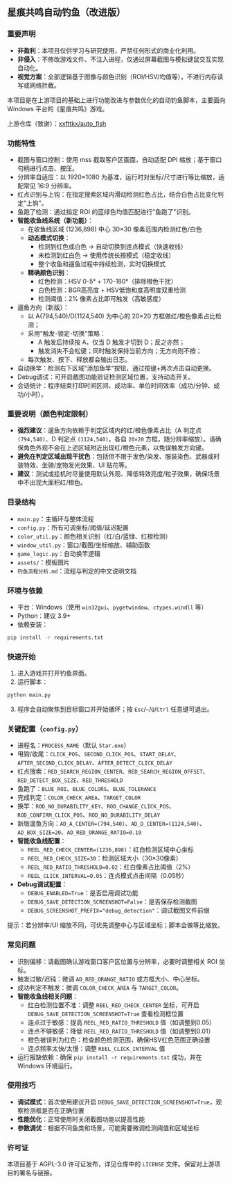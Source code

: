 ## 星痕共鸣自动钓鱼（改进版）

### 重要声明
- **非盈利**：本项目仅供学习与研究使用，严禁任何形式的商业化利用。
- **非侵入**：不修改游戏文件、不注入进程，仅通过屏幕截图与模拟键鼠交互实现自动化。
- **视觉方案**：全部逻辑基于图像与颜色识别（ROI/HSV/均值等），不进行内存读写或网络拦截。

本项目是在上游项目的基础上进行功能改进与参数优化的自动钓鱼脚本，主要面向 Windows 平台的《星痕共鸣》游戏。

上游仓库（致谢）：[xxfttkx/auto_fish](https://github.com/xxfttkx/auto_fish)

### 功能特性
- 截图与窗口控制：使用 mss 截取客户区画面，自动适配 DPI 缩放；基于窗口句柄进行点击、按压。
- 分辨率自适应：以 1920×1080 为基准，运行时对坐标/尺寸进行等比缩放，适配常见 16:9 分辨率。
- 红点识别与上钩：在指定搜索区域内滑动检测红色占比，结合白色占比变化判定"上钩"。
- 鱼跑了检测：通过指定 ROI 的蓝绿色均值匹配进行"鱼跑了"识别。
- **智能收鱼线系统（新功能）**：
  - 在收鱼线区域 (1236,898) 中心 30×30 像素范围内检测红色/白色
  - **动态模式切换**：
    - 检测到红色或白色 → 自动切换到连点模式（快速收线）
    - 未检测到红白色 → 使用传统长按模式（稳定收线）
    - 整个收鱼和遛鱼过程中持续检测，实时切换模式
  - **精确颜色识别**：
    - 红色检测：HSV 0-5° + 170-180°（排除橙色干扰）
    - 白色检测：BGR高亮度 + HSV低饱和度高明度双重检测
    - 检测阈值：2% 像素占比即可触发（高敏感度）
- 遛鱼方向（新版）：
  - 以 A(794,540)/D(1124,540) 为中心的 20×20 方框做红/橙色像素占比检测；
  - 采用"触发-锁定-切换"策略：
    - A 触发后持续按 A，仅当 D 触发才切到 D；反之亦然；
    - 触发消失不会松键；同时触发保持当前方向；无方向则不按；
  - 每次触发、按下、释放都会输出日志。
- 自动换竿：检测右下区域"添加鱼竿"按钮，通过按键+两次点击自动更换。
- Debug调试：可开启截图功能验证检测区域位置，支持动态开关。
- 会话统计：程序结束打印时间区间、成功率、单位时间效率（成功/分钟、成功/小时）。

### 重要说明（颜色判定限制）
- **强烈建议**：遛鱼方向依赖于判定区域内的红/橙色像素占比（A 判定点 `(794,540)`、D 判定点 `(1124,540)`，各自 `20×20` 方框，随分辨率缩放）。请确保角色外观不会在上述区域附近出现红/橙色元素，以免误触发方向键。
- **避免在判定区域出现干扰色**：包括但不限于发色/染发、服装染色、武器或时装特效、坐骑/宠物发光效果、UI 贴花等。
- **建议**：测试或挂机时尽量使用默认外观、降低特效亮度/粒子效果，确保场景中不出现大面积红/橙色。

### 目录结构
- `main.py`：主循环与整体流程
- `config.py`：所有可调坐标/阈值/延迟配置
- `color_util.py`：颜色相关识别（红/白/蓝绿、红橙检测）
- `window_util.py`：窗口/截图/坐标缩放、辅助函数
- `game_logic.py`：自动换竿逻辑
- `assets/`：模板图片
- `钓鱼流程分析.md`：流程与判定的中文说明文档

### 环境与依赖
- 平台：Windows（使用 `win32gui`、`pygetwindow`、`ctypes.windll` 等）
- Python：建议 3.9+
- 依赖安装：

```bash
pip install -r requirements.txt
```

### 快速开始
1. 进入游戏并打开钓鱼界面。
2. 运行脚本：

```bash
python main.py
```

3. 程序会自动聚焦到目标窗口并开始循环；按 `Esc`/`~`/`Q`/`Ctrl` 任意键可退出。

### 关键配置（`config.py`）
- 进程名：`PROCESS_NAME`（默认 `Star.exe`）
- 甩钩/收尾：`CLICK_POS`、`SECOND_CLICK_POS`、`START_DELAY`、`AFTER_SECOND_CLICK_DELAY`、`AFTER_DETECT_CLICK_DELAY`
- 红点搜索：`RED_SEARCH_REGION_CENTER`、`RED_SEARCH_REGION_OFFSET`、`RED_DETECT_BOX_SIZE`、`RED_THRESHOLD`
- 鱼跑了：`BLUE_ROI`、`BLUE_COLORS`、`BLUE_TOLERANCE`
- 完成判定：`COLOR_CHECK_AREA`、`TARGET_COLOR`
- 换竿：`ROD_NO_DURABILITY_KEY`、`ROD_CHANGE_CLICK_POS`、`ROD_CONFIRM_CLICK_POS`、`ROD_NO_DURABILITY_DELAY`
- 新版遛鱼方向：`AD_A_CENTER=(794,540)`、`AD_D_CENTER=(1124,540)`、`AD_BOX_SIZE=20`、`AD_RED_ORANGE_RATIO=0.10`
- **智能收鱼线配置**：
  - `REEL_RED_CHECK_CENTER=(1236,898)`：红白检测区域中心坐标
  - `REEL_RED_CHECK_SIZE=30`：检测区域大小（30×30像素）
  - `REEL_RED_RATIO_THRESHOLD=0.02`：红白像素占比阈值（2%）
  - `REEL_CLICK_INTERVAL=0.05`：连点模式点击间隔（0.05秒）
- **Debug调试配置**：
  - `DEBUG_ENABLED=True`：是否启用调试功能
  - `DEBUG_SAVE_DETECTION_SCREENSHOT=False`：是否保存检测截图
  - `DEBUG_SCREENSHOT_PREFIX="debug_detection"`：调试截图文件前缀

提示：若分辨率/UI 缩放不同，可优先调整中心与区域坐标；脚本会做等比缩放。

### 常见问题
- 识别偏移：请截图确认游戏窗口客户区位置与分辨率，必要时调整相关 ROI 坐标。
- 触发过敏/迟钝：微调 `AD_RED_ORANGE_RATIO` 或方框大小、中心坐标。
- 成功判定不触发：微调 `COLOR_CHECK_AREA` 与 `TARGET_COLOR`。
- **智能收鱼线相关问题**：
  - 红白检测位置不准：调整 `REEL_RED_CHECK_CENTER` 坐标，可开启 `DEBUG_SAVE_DETECTION_SCREENSHOT=True` 查看检测框位置
  - 连点过于敏感：提高 `REEL_RED_RATIO_THRESHOLD` 值（如调整到0.05）
  - 连点不够敏感：降低 `REEL_RED_RATIO_THRESHOLD` 值（如调整到0.01）
  - 橙色被误判为红色：检查颜色检测范围，确保HSV红色范围正确设置
  - 连点频率太快/太慢：调整 `REEL_CLICK_INTERVAL` 值
- 运行报缺依赖：确保 `pip install -r requirements.txt` 成功，并在 Windows 环境运行。

### 使用技巧
- **调试模式**：首次使用建议开启 `DEBUG_SAVE_DETECTION_SCREENSHOT=True`，观察检测框是否在正确位置
- **性能优化**：正常使用时关闭截图功能以提高性能
- **参数调优**：根据不同鱼类和场景，可能需要微调检测阈值和区域坐标

### 许可证
本项目基于 AGPL-3.0 许可证发布，详见仓库中的 `LICENSE` 文件。保留对上游项目的署名与链接。


